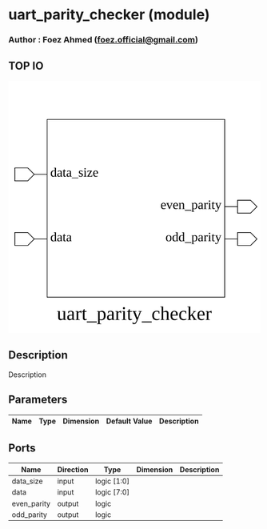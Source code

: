 # uart_parity_checker (module)

### Author : Foez Ahmed (foez.official@gmail.com)

## TOP IO
<img src="./uart_parity_checker_top.svg">

## Description
 Description

## Parameters
|Name|Type|Dimension|Default Value|Description|
|-|-|-|-|-|

## Ports
|Name|Direction|Type|Dimension|Description|
|-|-|-|-|-|
|data_size|input|logic [1:0]|||
|data|input|logic [7:0]|||
|even_parity|output|logic|||
|odd_parity|output|logic|||

